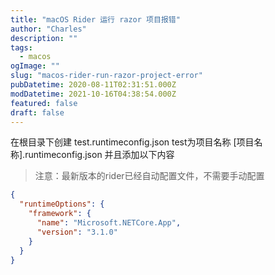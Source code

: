 ```yaml
---
title: "macOS Rider 运行 razor 项目报错"
author: "Charles"
description: ""
tags:
  - macos
ogImage: ""
slug: "macos-rider-run-razor-project-error"
pubDatetime: 2020-08-11T02:31:51.000Z
modDatetime: 2021-10-16T04:38:54.000Z
featured: false
draft: false
---
```


在根目录下创建 test.runtimeconfig.json
test为项目名称 \[项目名称].runtimeconfig.json
并且添加以下内容

> 注意：最新版本的rider已经自动配置文件，不需要手动配置

```json
{
  "runtimeOptions": {
    "framework": {
      "name": "Microsoft.NETCore.App",
      "version": "3.1.0"
    }
  }
}
```
